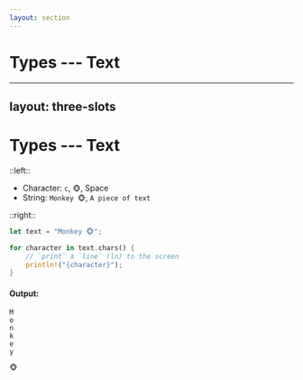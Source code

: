 ```yaml
---
layout: section
---
```


# Types --- Text

---
layout: three-slots
---

# Types --- Text

::left::

- Character: `c`, `🐵`, Space
- String: `Monkey 🐵`, `A piece of text`

::right::

```rust
let text = "Monkey 🐵";

for character in text.chars() {
    // `print` a `line` (ln) to the screen
    println!("{character}");
}
```

#### Output:

```
M
o
n
k
e
y
 
🐵
```
